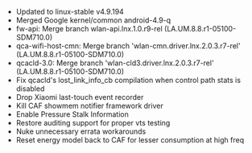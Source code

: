 - Updated to linux-stable v4.9.194
- Merged Google kernel/common android-4.9-q
- fw-api: Merge branch wlan-api.lnx.1.0.r9-rel (LA.UM.8.8.r1-05100-SDM710.0)
- qca-wifi-host-cmn: Merge branch 'wlan-cmn.driver.lnx.2.0.3.r7-rel' (LA.UM.8.8.r1-05100-SDM710.0)
- qcacld-3.0: Merge branch 'wlan-cld3.driver.lnx.2.0.3.r7-rel' (LA.UM.8.8.r1-05100-SDM710.0)
- Fix qcacld's lost_link_info_cb compilation when control path stats is disabled
- Drop Xiaomi last-touch event recorder
- Kill CAF showmem notifier framework driver
- Enable Pressure Stalk Information
- Restore auditing support for proper vts testing
- Nuke unnecessary errata workarounds
- Reset energy model back to CAF for lesser consumption at high freq